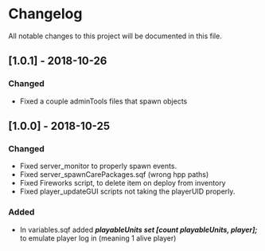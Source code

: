 # Changelog
All notable changes to this project will be documented in this file.

## [1.0.1] - 2018-10-26

### Changed
- Fixed a couple adminTools files that spawn objects

## [1.0.0] - 2018-10-25

### Changed
- Fixed server_monitor to properly spawn events.
- Fixed server_spawnCarePackages.sqf (wrong hpp paths)
- Fixed Fireworks script, to delete item on deploy from inventory
- Fixed player_updateGUI scripts not taking the playerUID properly.

### Added
- In variables.sqf added ***playableUnits set [count playableUnits, player];*** to emulate player log in (meaning 1 alive player)
